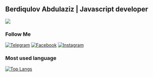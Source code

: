 ##  Berdiqulov Abdulaziz | Javascript developer
![](https://readme-typing-svg.herokuapp.com?font=Montserrat&color=coral&lines=I'm+a+Frontend+Developer;I'm+a+React+JS+Developer;I'm+a+Cpp+Developer)
### Follow Me
[![Telegram](https://img.shields.io/badge/-Telegram-082032?style=for-the-badge&logo=Telegram&logoColor=#26A5E4)](https://t.me/Berdiqulov_0321)
[![Facebook](https://img.shields.io/badge/-Facebook-082032?style=for-the-badge&logo=Facebook&logoColor=#1877F2)](https://www.facebook.com/profile.php?id=100092183414994&mibextid=ZbWKwL)
[![Instagram](https://img.shields.io/badge/-Instagram-082032?style=for-the-badge&logo=Instagram&logoColor=#E4405F)](https://www.instagram.com/navruzbek0111)
<!-- [![LinkedIn](https://img.shields.io/badge/-LinkedIn-082032?style=for-the-badge&logo=LinkedIn&logoColor=0A66C2)](https://www.linkedin.com/AbdulazizBerdiqulov) -->
<!-- [![Twitter](https://img.shields.io/badge/-Twitter-082032?style=for-the-badge&logo=Twitter&logoColor=#1DA1F2)](https://www.twitter.com/#) -->
<!--   GitHub stats graph -->



<!-- ### Contact With Me -->
<!-- ### Contact With Me -->

<!-- ![emailto:navruzbekturalov0333@gmail.com](https://img.shields.io/badge/-navruzbekturalov0333@gmail.com-082032?style=for-the-badge&logo=Gmail&logoColor=#EA4335)
[![Telegram](https://img.shields.io/badge/-Telegram-082032?style=for-the-badge&logo=Telegram&logoColor=#26A5E4)](https://t.me/Berdiqulov_0321) -->

### Most used language

[![Top Langs](https://github-readme-stats.vercel.app/api/top-langs/?username=BerdiqulovN&langs_count=8&theme=vue)](https://github.com/anuraghazra/github-readme-stats) 
<!-- [![Top Langs](https://github-readme-stats.vercel.app/api/top-langs/?username=BerdiqulovN&langs_count=8&theme=react)](https://github.com/anuraghazra/github-readme-stats)  -->


<!-- ### 📈 GitHub Activity Graph:
[![Abdulaziz's activity graph](https://activity-graph.herokuapp.com/graph?username=BerdiqulovN&theme=react-dark)](https://github.com/BerdiqulovN/github-readme-activity-graph) -->

